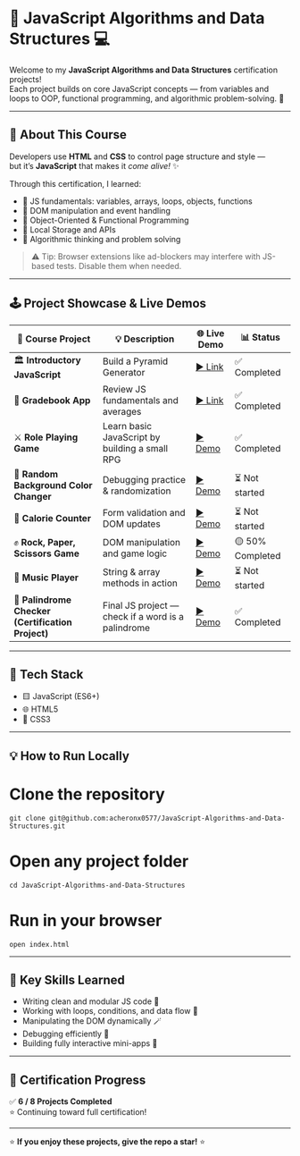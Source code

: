 # 🧠 JavaScript Algorithms and Data Structures 💻

Welcome to my **JavaScript Algorithms and Data Structures** certification projects!  
Each project builds on core JavaScript concepts — from variables and loops to OOP, functional programming, and algorithmic problem-solving. 🚀

---

## 🧩 About This Course

Developers use **HTML** and **CSS** to control page structure and style —  
but it’s **JavaScript** that makes it *come alive!* ✨  

Through this certification, I learned:
- 🧮 JS fundamentals: variables, arrays, loops, objects, functions  
- 🧱 DOM manipulation and event handling  
- 🧭 Object-Oriented & Functional Programming  
- 💾 Local Storage and APIs  
- 🧠 Algorithmic thinking and problem solving  

> ⚠️ Tip: Browser extensions like ad-blockers may interfere with JS-based tests. Disable them when needed.

---

## 🕹️ Project Showcase & Live Demos

| 🧱 Course Project | 💡 Description | 🌐 Live Demo | 📊 Status |
|------------------|----------------|---------------|------------|
| 🏛️ **Introductory JavaScript** | Build a Pyramid Generator | <a href="https://github.com/acheronx0577/JavaScript-Algorithms-and-Data-Structures/blob/main/Building%20a%20Pyramid%20Generator.js" target="_blank">▶️ Link</a> | ✅ Completed |
| 🧮 **Gradebook App** | Review JS fundamentals and averages | <a href="https://github.com/acheronx0577/JavaScript-Algorithms-and-Data-Structures/blob/main/Building%20a%20Gradebook%20App.js" target="_blank">▶️ Link</a> | ✅ Completed |
| ⚔️ **Role Playing Game** | Learn basic JavaScript by building a small RPG | <a href="https://acheronx0577.github.io/JavaScript-Role-Play-Game" target="_blank">▶️ Demo</a> | ✅ Completed |
| 🎨 **Random Background Color Changer** | Debugging practice & randomization | <a href="<YOUR_COLOR_CHANGER_LINK>" target="_blank">▶️ Demo</a> | ⏳ Not started |
| 🍎 **Calorie Counter** | Form validation and DOM updates | <a href="<YOUR_CALORIE_COUNTER_LINK>" target="_blank">▶️ Demo</a> | ⏳ Not started |
| ✊ **Rock, Paper, Scissors Game** | DOM manipulation and game logic | <a href="<YOUR_RPS_LINK>" target="_blank">▶️ Demo</a> | 🟡 50% Completed |
| 🎵 **Music Player** | String & array methods in action | <a href="<YOUR_MUSIC_PLAYER_LINK>" target="_blank">▶️ Demo</a> | ⏳ Not started |
| 🔁 **Palindrome Checker (Certification Project)** | Final JS project — check if a word is a palindrome | <a href="<YOUR_PALINDROME_LINK>" target="_blank">▶️ Demo</a> | ✅ Completed |

---

## 🧰 Tech Stack

- 🟨 JavaScript (ES6+)
- 🌐 HTML5
- 🎨 CSS3  

---

## 💡 How to Run Locally

# Clone the repository
```
git clone git@github.com:acheronx0577/JavaScript-Algorithms-and-Data-Structures.git
```
# Open any project folder
```
cd JavaScript-Algorithms-and-Data-Structures
```
# Run in your browser
```
open index.html
```

---

## 🧠 Key Skills Learned

- Writing clean and modular JS code 🧩  
- Working with loops, conditions, and data flow 🔁  
- Manipulating the DOM dynamically 🪄  
- Debugging efficiently 🧹  
- Building fully interactive mini-apps 💪  

---

## 🏁 Certification Progress

✅ **6 / 8 Projects Completed**  
⭐ Continuing toward full certification!

---
⭐ **If you enjoy these projects, give the repo a star!** ⭐
